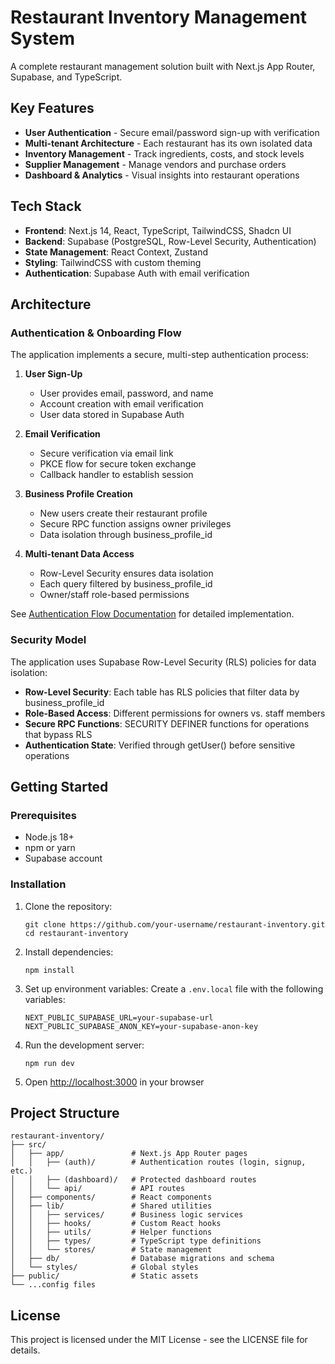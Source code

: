 # Restaurant Inventory Management System

A complete restaurant management solution built with Next.js App Router, Supabase, and TypeScript.

## Key Features

- **User Authentication** - Secure email/password sign-up with verification
- **Multi-tenant Architecture** - Each restaurant has its own isolated data
- **Inventory Management** - Track ingredients, costs, and stock levels
- **Supplier Management** - Manage vendors and purchase orders
- **Dashboard & Analytics** - Visual insights into restaurant operations

## Tech Stack

- **Frontend**: Next.js 14, React, TypeScript, TailwindCSS, Shadcn UI
- **Backend**: Supabase (PostgreSQL, Row-Level Security, Authentication)
- **State Management**: React Context, Zustand
- **Styling**: TailwindCSS with custom theming
- **Authentication**: Supabase Auth with email verification

## Architecture

### Authentication & Onboarding Flow

The application implements a secure, multi-step authentication process:

1. **User Sign-Up**

   - User provides email, password, and name
   - Account creation with email verification
   - User data stored in Supabase Auth

2. **Email Verification**

   - Secure verification via email link
   - PKCE flow for secure token exchange
   - Callback handler to establish session

3. **Business Profile Creation**

   - New users create their restaurant profile
   - Secure RPC function assigns owner privileges
   - Data isolation through business_profile_id

4. **Multi-tenant Data Access**
   - Row-Level Security ensures data isolation
   - Each query filtered by business_profile_id
   - Owner/staff role-based permissions

See [Authentication Flow Documentation](src/docs/auth-flow.md) for detailed implementation.

### Security Model

The application uses Supabase Row-Level Security (RLS) policies for data isolation:

- **Row-Level Security**: Each table has RLS policies that filter data by business_profile_id
- **Role-Based Access**: Different permissions for owners vs. staff members
- **Secure RPC Functions**: SECURITY DEFINER functions for operations that bypass RLS
- **Authentication State**: Verified through getUser() before sensitive operations

## Getting Started

### Prerequisites

- Node.js 18+
- npm or yarn
- Supabase account

### Installation

1. Clone the repository:

   ```
   git clone https://github.com/your-username/restaurant-inventory.git
   cd restaurant-inventory
   ```

2. Install dependencies:

   ```
   npm install
   ```

3. Set up environment variables:
   Create a `.env.local` file with the following variables:

   ```
   NEXT_PUBLIC_SUPABASE_URL=your-supabase-url
   NEXT_PUBLIC_SUPABASE_ANON_KEY=your-supabase-anon-key
   ```

4. Run the development server:

   ```
   npm run dev
   ```

5. Open [http://localhost:3000](http://localhost:3000) in your browser

## Project Structure

```
restaurant-inventory/
├── src/
│   ├── app/               # Next.js App Router pages
│   │   ├── (auth)/        # Authentication routes (login, signup, etc.)
│   │   ├── (dashboard)/   # Protected dashboard routes
│   │   └── api/           # API routes
│   ├── components/        # React components
│   ├── lib/               # Shared utilities
│   │   ├── services/      # Business logic services
│   │   ├── hooks/         # Custom React hooks
│   │   ├── utils/         # Helper functions
│   │   ├── types/         # TypeScript type definitions
│   │   └── stores/        # State management
│   ├── db/                # Database migrations and schema
│   └── styles/            # Global styles
├── public/                # Static assets
└── ...config files
```

## License

This project is licensed under the MIT License - see the LICENSE file for details.
